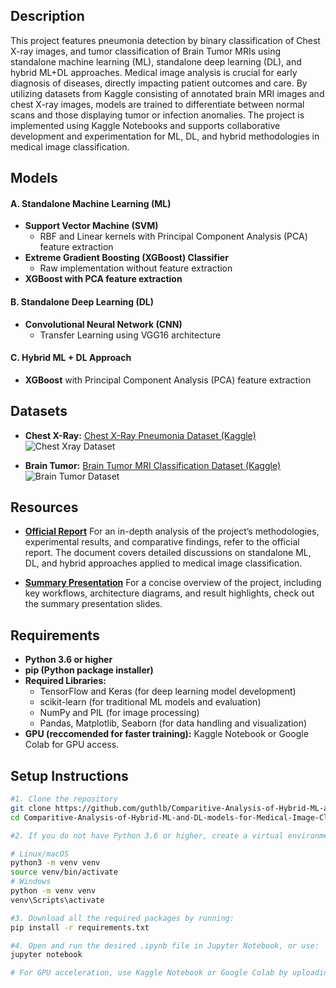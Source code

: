 ## Description

This project features pneumonia detection by binary classification of Chest X-ray images, and tumor classification of Brain Tumor MRIs using standalone machine learning (ML), standalone deep learning (DL), and hybrid ML+DL approaches. Medical image analysis is crucial for early diagnosis of diseases, directly impacting patient outcomes and care. By utilizing datasets from Kaggle consisting of annotated brain MRI images and chest X-ray images, models are trained to differentiate between normal scans and those displaying tumor or infection anomalies. The project is implemented using Kaggle Notebooks and supports collaborative development and experimentation for ML, DL, and hybrid methodologies in medical image classification.

## Models

#### A. Standalone Machine Learning (ML)
- **Support Vector Machine (SVM)**  
  - RBF and Linear kernels with Principal Component Analysis (PCA) feature extraction
- **Extreme Gradient Boosting (XGBoost) Classifier**  
  - Raw implementation without feature extraction
- **XGBoost with PCA feature extraction**

#### B. Standalone Deep Learning (DL)
- **Convolutional Neural Network (CNN)**  
  - Transfer Learning using VGG16 architecture

#### C. Hybrid ML + DL Approach
- **XGBoost** with Principal Component Analysis (PCA) feature extraction

## Datasets

  - **Chest X-Ray:** [Chest X-Ray Pneumonia Dataset (Kaggle)](https://www.kaggle.com/datasets/paultimothymooney/chest-xray-pneumonia)
![Chest Xray Dataset](https://github.com/user-attachments/assets/00d6e5a8-928e-4dc5-8169-0e17d9cb72c2)

  - **Brain Tumor:** [Brain Tumor MRI Classification Dataset (Kaggle)](https://www.kaggle.com/datasets/sartajbhuvaji/brain-tumor-classification-mri)
![Brain Tumor Dataset](https://github.com/user-attachments/assets/6f89bf30-a3b2-4994-9e25-e9aa38dde4be)

## Resources

- [**Official Report**](https://github.com/guthlb/Comparitive-Analysis-of-Hybrid-ML-and-DL-models-for-Medical-Image-Classification/blob/main/Comparative%20Analysis%20of%20SVM%2C%20CNN%2C%20and%20XGBoost%20for%20Binary%20and%20Multiclass%20Classification.pdf)
  For an in-depth analysis of the project’s methodologies, experimental results, and comparative findings, refer to the official report. The document covers detailed discussions on standalone ML, DL, and hybrid approaches applied to medical image classification.

- [**Summary Presentation**](https://github.com/guthlb/Comparitive-Analysis-of-Hybrid-ML-and-DL-models-for-Medical-Image-Classification/blob/main/Summary%20Presentation.pdf) 
  For a concise overview of the project, including key workflows, architecture diagrams, and result highlights, check out the summary presentation slides. 
## Requirements

- **Python 3.6 or higher**
- **pip (Python package installer)**
- **Required Libraries:**
  - TensorFlow and Keras (for deep learning model development)
  - scikit-learn (for traditional ML models and evaluation)
  - NumPy and PIL (for image processing)
  - Pandas, Matplotlib, Seaborn (for data handling and visualization)
- **GPU (reccomended for faster training):** Kaggle Notebook or Google Colab for GPU access.

## Setup Instructions

```bash
#1. Clone the repository
git clone https://github.com/guthlb/Comparitive-Analysis-of-Hybrid-ML-and-DL-models-for-Medical-Image-Classification
cd Comparitive-Analysis-of-Hybrid-ML-and-DL-models-for-Medical-Image-Classification

#2. If you do not have Python 3.6 or higher, create a virtual environment using this in your command prompt

# Linux/macOS
python3 -m venv venv
source venv/bin/activate
# Windows
python -m venv venv
venv\Scripts\activate

#3. Download all the required packages by running:
pip install -r requirements.txt

#4. Open and run the desired .ipynb file in Jupyter Notebook, or use:
jupyter notebook

# For GPU acceleration, use Kaggle Notebook or Google Colab by uploading the code and data.
